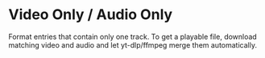 # Video Only / Audio Only

Format entries that contain only one track. To get a playable file, download matching video and audio and let yt-dlp/ffmpeg merge them automatically.
